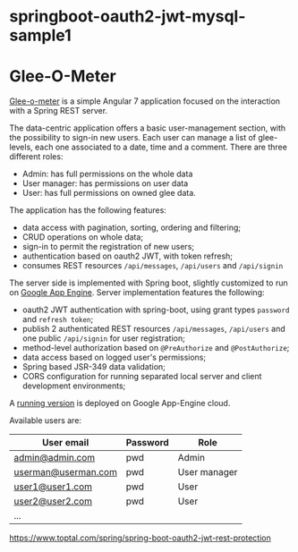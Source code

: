 # springboot-oauth2-jwt-mysql-sample1
# Glee-O-Meter

[Glee-o-meter](https://glee-o-meter.appspot.com) is a simple Angular 7 application focused on the interaction with a Spring REST server.

The data-centric application offers a basic user-management section, with the possibility to sign-in new users.
Each user can manage a list of glee-levels, each one associated to a date, time and a comment.
There are three different roles:
* Admin: has full permissions on the whole data
* User manager: has permissions on user data
* User: has full permissions on owned glee data.

The application has the following features:
* data access with pagination, sorting, ordering and filtering;
* CRUD operations on whole data;
* sign-in to permit the registration of new users;
* authentication based on oauth2 JWT, with token refresh;
* consumes REST resources `/api/messages`, `/api/users` and `/api/signin`

The server side is implemented with Spring boot, slightly customized to run on [Google App Engine](https://cloud.google.com/appengine/).
Server implementation features the following:
* oauth2 JWT authentication with spring-boot, using grant types `password` and `refresh token`;
* publish 2 authenticated REST resources `/api/messages`, `/api/users` and one public `/api/signin` for user registration;
* method-level authorization based on `@PreAuthorize` and `@PostAuthorize`;
* data access based on logged user's permissions;
* Spring based JSR-349 data validation;
* CORS configuration for running separated local server and client development environments;


A [running version](https://glee-o-meter.appspot.com) is deployed on Google App-Engine cloud.

Available users are:

|User email|Password|Role|
|----------|--------|----|
|admin@admin.com|pwd|Admin|
|userman@userman.com|pwd|User manager|
|user1@user1.com|pwd|User|
|user2@user2.com|pwd|User|
|...|


https://www.toptal.com/spring/spring-boot-oauth2-jwt-rest-protection